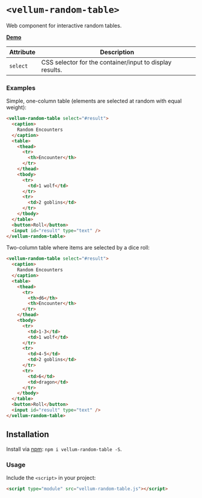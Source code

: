 # `<vellum-random-table>`

Web component for interactive random tables.

**[Demo](https://grislyeye.github.io/vellum-random-table/)**

| Attribute | Description                                              |
| --------- | -------------------------------------------------------- |
| `select`  | CSS selector for the container/input to display results. |

### Examples

Simple, one-column table (elements are selected at random with equal weight):

```html
<vellum-random-table select="#result">
  <caption>
    Random Encounters
  </caption>
  <table>
    <thead>
      <tr>
        <th>Encounter</th>
      </tr>
    </thead>
    <tbody>
      <tr>
        <td>1 wolf</td>
      </tr>
      <tr>
        <td>2 goblins</td>
      </tr>
    </tbody>
  </table>
  <button>Roll</button>
  <input id="result" type="text" />
</vellum-random-table>
```

Two-column table where items are selected by a dice roll:

```html
<vellum-random-table select="#result">
  <caption>
    Random Encounters
  </caption>
  <table>
    <thead>
      <tr>
        <th>d6</th>
        <th>Encounter</th>
      </tr>
    </thead>
    <tbody>
      <tr>
        <td>1-3</td>
        <td>1 wolf</td>
      </tr>
      <tr>
        <td>4-5</td>
        <td>2 goblins</td>
      </tr>
      <tr>
        <td>6</td>
        <td>dragon</td>
      </tr>
    </tbody>
  </table>
  <button>Roll</button>
  <input id="result" type="text" />
</vellum-random-table>
```

## Installation

Install via [npm](https://www.npmjs.com/package/@daviddarnes/component-name): `npm i vellum-random-table -S`.

### Usage

Include the `<script>` in your project:

```html
<script type="module" src="vellum-random-table.js"></script>
```
